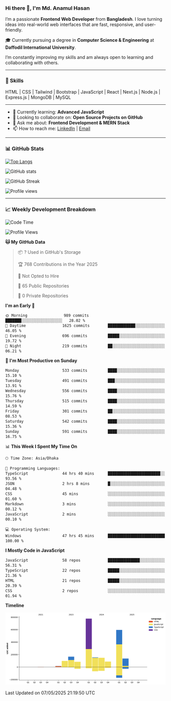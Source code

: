 ### Hi there 👋, I'm Md. Anamul Hasan

I’m a passionate **Frontend Web Developer** from **Bangladesh**. I love turning ideas into real-world web interfaces that are fast, responsive, and user-friendly.

🎓 Currently pursuing a degree in **Computer Science & Engineering** at **Daffodil International University**.

I’m constantly improving my skills and am always open to learning and collaborating with others.

---

### 🚀 Skills
HTML | CSS | Tailwind | Bootstrap | JavaScript | React | Next.js | Node.js | Express.js | MongoDB | MySQL 

---

- 🌱 Currently learning: **Advanced JavaScript**
- 👯 Looking to collaborate on: **Open Source Projects on GitHub**
- 💬 Ask me about: **Frontend Development & MERN Stack**
- 📫 How to reach me: [LinkedIn](https://www.linkedin.com/in/mdanamulhasan201) | [Email](mailto:anamulhasan3625@gmail.com)

---

### 📊 GitHub Stats

[![Top Langs](https://github-readme-stats.vercel.app/api/top-langs/?username=mdanamulhasan201&layout=compact)](https://github.com/anuraghazra/github-readme-stats)

![GitHub stats](https://github-readme-stats.vercel.app/api?username=mdanamulhasan201&show_icons=true&count_private=true&theme=tokyonight)

![GitHub Streak](https://streak-stats.demolab.com?user=mdanamulhasan201&theme=tokyonight)

![Profile views](https://gpvc.arturio.dev/mdanamulhasan201)

---

### 📈 Weekly Development Breakdown

<!--START_SECTION:waka-->
![Code Time](http://img.shields.io/badge/Code%20Time-87%20hrs%2049%20mins-blue)

![Profile Views](http://img.shields.io/badge/Profile%20Views-106-blue)

**🐱 My GitHub Data** 

> 📦 ? Used in GitHub's Storage 
 > 
> 🏆 768 Contributions in the Year 2025
 > 
> 🚫 Not Opted to Hire
 > 
> 📜 65 Public Repositories 
 > 
> 🔑 0 Private Repositories 
 > 
**I'm an Early 🐤** 

```text
🌞 Morning                989 commits         ███████░░░░░░░░░░░░░░░░░░   28.02 % 
🌆 Daytime                1625 commits        ████████████░░░░░░░░░░░░░   46.05 % 
🌃 Evening                696 commits         █████░░░░░░░░░░░░░░░░░░░░   19.72 % 
🌙 Night                  219 commits         ██░░░░░░░░░░░░░░░░░░░░░░░   06.21 % 
```
📅 **I'm Most Productive on Sunday** 

```text
Monday                   533 commits         ████░░░░░░░░░░░░░░░░░░░░░   15.10 % 
Tuesday                  491 commits         ███░░░░░░░░░░░░░░░░░░░░░░   13.91 % 
Wednesday                556 commits         ████░░░░░░░░░░░░░░░░░░░░░   15.76 % 
Thursday                 515 commits         ████░░░░░░░░░░░░░░░░░░░░░   14.59 % 
Friday                   301 commits         ██░░░░░░░░░░░░░░░░░░░░░░░   08.53 % 
Saturday                 542 commits         ████░░░░░░░░░░░░░░░░░░░░░   15.36 % 
Sunday                   591 commits         ████░░░░░░░░░░░░░░░░░░░░░   16.75 % 
```


📊 **This Week I Spent My Time On** 

```text
🕑︎ Time Zone: Asia/Dhaka

💬 Programming Languages: 
TypeScript               44 hrs 40 mins      ███████████████████████░░   93.56 % 
JSON                     2 hrs 8 mins        █░░░░░░░░░░░░░░░░░░░░░░░░   04.48 % 
CSS                      45 mins             ░░░░░░░░░░░░░░░░░░░░░░░░░   01.60 % 
Markdown                 3 mins              ░░░░░░░░░░░░░░░░░░░░░░░░░   00.12 % 
JavaScript               2 mins              ░░░░░░░░░░░░░░░░░░░░░░░░░   00.10 % 

💻 Operating System: 
Windows                  47 hrs 45 mins      █████████████████████████   100.00 % 
```

**I Mostly Code in JavaScript** 

```text
JavaScript               58 repos            ██████████████░░░░░░░░░░░   56.31 % 
TypeScript               22 repos            █████░░░░░░░░░░░░░░░░░░░░   21.36 % 
HTML                     21 repos            █████░░░░░░░░░░░░░░░░░░░░   20.39 % 
CSS                      2 repos             ░░░░░░░░░░░░░░░░░░░░░░░░░   01.94 % 
```



**Timeline**

![Lines of Code chart](https://raw.githubusercontent.com/mdanamulhasan201/mdanamulhasan201/main/assets/bar_graph.png)


 Last Updated on 07/05/2025 21:19:50 UTC
<!--END_SECTION:waka-->
